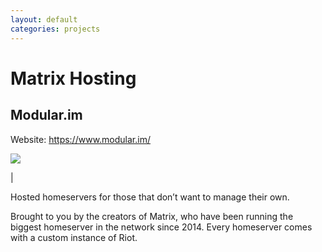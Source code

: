 ```yaml
---
layout: default
categories: projects
---
```


<style>
img {
    max-width: 800px;
    display: block;
}
</style>

# Matrix Hosting

## Modular.im

Website: <https://www.modular.im/>

![](/docs/projects/images/modular.png)

|

Hosted homeservers for those that don’t want to manage their own.

Brought to you by the creators of Matrix, who have been running the biggest homeserver in the network since 2014. Every homeserver comes with a custom instance of Riot.
